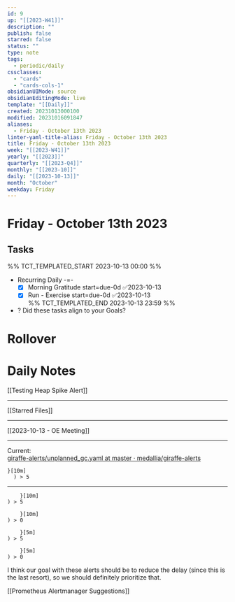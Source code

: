 ```yaml
---
id: 9
up: "[[2023-W41]]"
description: ""
publish: false
starred: false
status: ""
type: note
tags:
  - periodic/daily
cssclasses:
  - "cards"
  - "cards-cols-1"
obsidianUIMode: source
obsidianEditingMode: live
template: "[[Daily]]"
created: 20231013000100
modified: 20231016091847
aliases:
  - Friday - October 13th 2023
linter-yaml-title-alias: Friday - October 13th 2023
title: Friday - October 13th 2023
week: "[[2023-W41]]"
yearly: "[[2023]]"
quarterly: "[[2023-Q4]]"
monthly: "[[2023-10]]"
daily: "[[2023-10-13]]"
month: "October"
weekday: Friday
---
```


# Friday - October 13th 2023

## Tasks

%% TCT_TEMPLATED_START 2023-10-13 00:00 %%
* Recurring Daily -=-
    - [x] Morning Gratitude start=due-0d ✅2023-10-13
    - [x] Run - Exercise start=due-0d ✅2023-10-13    
%% TCT_TEMPLATED_END 2023-10-13 23:59 %%
* ? Did these tasks align to your Goals?

# Rollover

# Daily Notes


[[Testing Heap Spike Alert]]

---

[[Starred Files]]

---

[[2023-10-13 - OE Meeting]]

---


Current:  
[giraffe-alerts/unplanned_gc.yaml at master · medallia/giraffe-alerts](https://github.medallia.com/medallia/giraffe-alerts/blob/master/rules/sre/replicated-rules/testing-alerts/unplanned_gc.yaml#L67-L68)

```
}[10m]
  ) > 5
```

---

```
    }[10m]
) > 5
```

```
    }[10m]
) > 0
```

```
    }[5m]
) > 5
```


```
    }[5m]
) > 0
```

I think our goal with these alerts should be to reduce the delay (since this is the last resort), so we should definitely prioritize that.


[[Prometheus Alertmanager Suggestions]]
